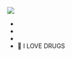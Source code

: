 </p align="center">
<p align="ceneter">
<img src="www.github.com/g1thubcrypton/githubcrypton/blob/main/img.gif" />
  </p align="center">
  
  *
  *
  *  
  * 💊 I LOVE DRUGS
